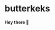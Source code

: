 # butterkeks

**Hey there 👋**

<p align="center">
 <img src="https://readme-typing-svg.herokuapp.com?color=2076B1&size=21&center=true&vCenter=true&lines=Nice+to+see+you!)](https://git.io/typing-svg)>
</p>
